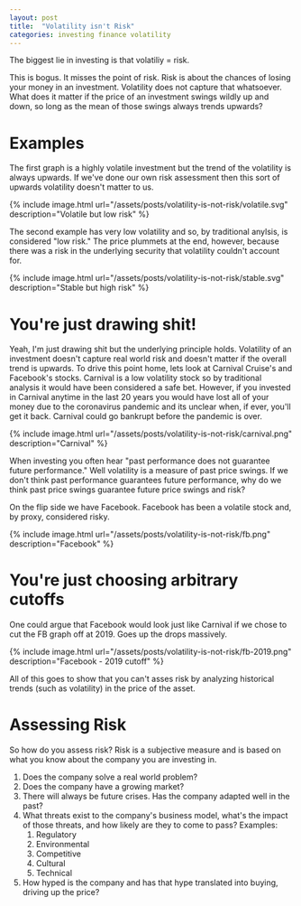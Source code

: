 ```yaml
---
layout: post
title:  "Volatility isn't Risk"
categories: investing finance volatility
---
```


The biggest lie in investing is that volatiliy = risk.

This is bogus. It misses the point of risk. Risk is about the chances of losing your money in an investment. Volatility does not capture that whatsoever. What does it matter if the price of an investment swings wildly up and down, so long as the mean of those swings always trends upwards?

# Examples

The first graph is a highly volatile investment but the trend of the volatility is always upwards. If we've done our own risk assessment then this sort of upwards volatility doesn't matter to us.

{% include image.html url="/assets/posts/volatility-is-not-risk/volatile.svg" description="Volatile but low risk" %}

The second example has very low volatility and so, by traditional anylsis, is considered "low risk." The price plummets at the end, however, because there was a risk in the underlying security that volatility couldn't account for.

{% include image.html url="/assets/posts/volatility-is-not-risk/stable.svg" description="Stable but high risk" %}

# You're just drawing shit!

Yeah, I'm just drawing shit but the underlying principle holds. Volatility of an investment doesn't capture real world risk and doesn't matter if the overall trend is upwards. To drive this point home, lets look at Carnival Cruise's and Facebook's stocks. Carnival is a low volatility stock so by traditional analysis it would have been considered a safe bet. However, if you invested in Carnival anytime in the last 20 years you would have lost all of your money due to the coronavirus pandemic and its unclear when, if ever, you'll get it back. Carnival could go bankrupt before the pandemic is over.

{% include image.html url="/assets/posts/volatility-is-not-risk/carnival.png" description="Carnival" %}

When investing you often hear "past performance does not guarantee future performance." Well volatility is a measure of past price swings. If we don't think past performance guarantees future performance, why do we think past price swings guarantee future price swings and risk?

On the flip side we have Facebook. Facebook has been a volatile stock and, by proxy, considered risky.

{% include image.html url="/assets/posts/volatility-is-not-risk/fb.png" description="Facebook" %}

# You're just choosing arbitrary cutoffs

One could argue that Facebook would look just like Carnival if we chose to cut the FB graph off at 2019. Goes up the drops massively.

{% include image.html url="/assets/posts/volatility-is-not-risk/fb-2019.png" description="Facebook - 2019 cutoff" %}

All of this goes to show that you can't asses risk by analyzing historical trends (such as volatility) in the price of the asset.

# Assessing Risk

So how do you assess risk? Risk is a subjective measure and is based on what you know about the company you are investing in.

1. Does the company solve a real world problem?
2. Does the company have a growing market?
3. There will always be future crises. Has the company adapted well in the past?
4. What threats exist to the company's business model, what's the impact of those threats, and how likely are they to come to pass? Examples:
   1. Regulatory
   2. Environmental
   3. Competitive
   4. Cultural
   5. Technical
5. How hyped is the company and has that hype translated into buying, driving up the price?
